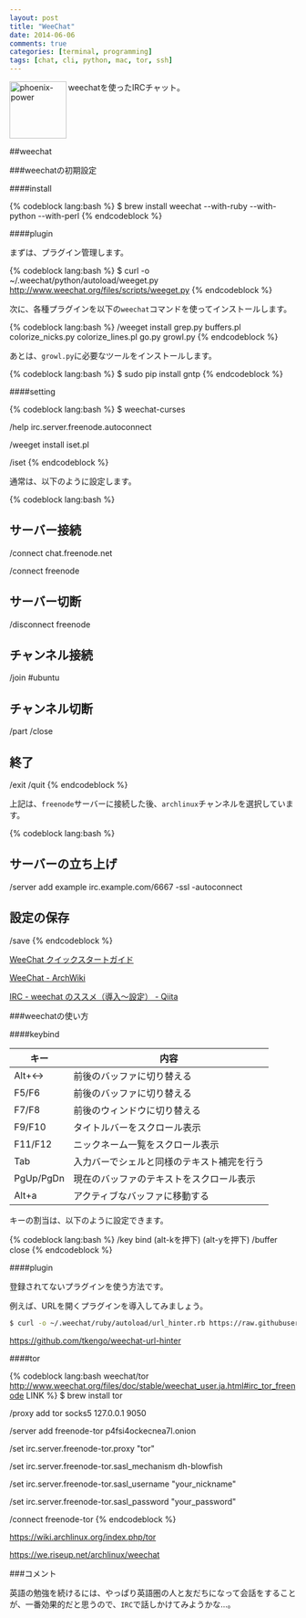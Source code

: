```yaml
---
layout: post
title: "WeeChat"
date: 2014-06-06
comments: true
categories: [terminal, programming]
tags: [chat, cli, python, mac, tor, ssh]
---
```



<img src="{{ root_url }}/images/more.png" alt="phoenix-power" align="left" width="100" height="100">weechatを使ったIRCチャット。<!--more--><br clear="all">


##weechat

###weechatの初期設定

####install

{% codeblock lang:bash %}
$ brew install weechat --with-ruby --with-python --with-perl
{% endcodeblock %}

####plugin

まずは、プラグイン管理します。

{% codeblock lang:bash %}
$ curl -o ~/.weechat/python/autoload/weeget.py http://www.weechat.org/files/scripts/weeget.py
{% endcodeblock %}

次に、各種プラグインを以下の`weechat`コマンドを使ってインストールします。

{% codeblock lang:bash %}
/weeget install grep.py buffers.pl colorize_nicks.py colorize_lines.pl go.py growl.py
{% endcodeblock %}

あとは、`growl.py`に必要なツールをインストールします。

{% codeblock lang:bash %}
$ sudo pip install gntp
{% endcodeblock %}

####setting

{% codeblock lang:bash %}
$ weechat-curses

/help irc.server.freenode.autoconnect

/weeget install iset.pl

/iset
{% endcodeblock %}

通常は、以下のように設定します。

{% codeblock lang:bash %}
## サーバー接続
/connect chat.freenode.net

/connect freenode

## サーバー切断
/disconnect freenode

## チャンネル接続
/join #ubuntu

## チャンネル切断
/part
/close

## 終了
/exit
/quit
{% endcodeblock %}

上記は、`freenode`サーバーに接続した後、`archlinux`チャンネルを選択しています。

{% codeblock lang:bash %}
## サーバーの立ち上げ
/server add example irc.example.com/6667 -ssl -autoconnect

## 設定の保存
/save
{% endcodeblock %}


[WeeChat クイックスタートガイド](http://www.weechat.org/files/doc/devel/weechat_quickstart.ja.html)

[WeeChat - ArchWiki](https://wiki.archlinux.org/index.php/WeeChat)

[IRC - weechat のススメ（導入〜設定） - Qiita](http://qiita.com/taketin@github/items/dd91ba59dceda96c94aa)

###weechatの使い方

####keybind

|キー|内容|
|--|--|
|Alt+↔|前後のバッファに切り替える
|F5/F6|前後のバッファに切り替える
|F7/F8|前後のウィンドウに切り替える
|F9/F10|タイトルバーをスクロール表示
|F11/F12|ニックネーム一覧をスクロール表示
|Tab|入力バーでシェルと同様のテキスト補完を行う
|PgUp/PgDn|現在のバッファのテキストをスクロール表示
|Alt+a|アクティブなバッファに移動する

キーの割当は、以下のように設定できます。

{% codeblock lang:bash %}
/key bind (alt-kを押下) (alt-yを押下) /buffer close
{% endcodeblock %}

####plugin

登録されてないプラグインを使う方法です。

例えば、URLを開くプラグインを導入してみましょう。

``` bash weechat-url-hinter.rb
$ curl -o ~/.weechat/ruby/autoload/url_hinter.rb https://raw.githubusercontent.com/tkengo/weechat-url-hinter/master/weechat-url-hinter.rb
```

https://github.com/tkengo/weechat-url-hinter


####tor

{% codeblock lang:bash weechat/tor http://www.weechat.org/files/doc/stable/weechat_user.ja.html#irc_tor_freenode LINK %}
$ brew install tor

/proxy add tor socks5 127.0.0.1 9050

/server add freenode-tor p4fsi4ockecnea7l.onion

/set irc.server.freenode-tor.proxy "tor"

/set irc.server.freenode-tor.sasl_mechanism dh-blowfish

/set irc.server.freenode-tor.sasl_username "your_nickname"

/set irc.server.freenode-tor.sasl_password "your_password"

/connect freenode-tor
{% endcodeblock %}

https://wiki.archlinux.org/index.php/tor

https://we.riseup.net/archlinux/weechat

###コメント

英語の勉強を続けるには、やっぱり英語圏の人と友だちになって会話をすることが、一番効果的だと思うので、`IRC`で話しかけてみようかな...。


